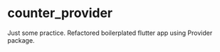 # counter_provider

Just some practice. Refactored boilerplated flutter app using Provider package.
